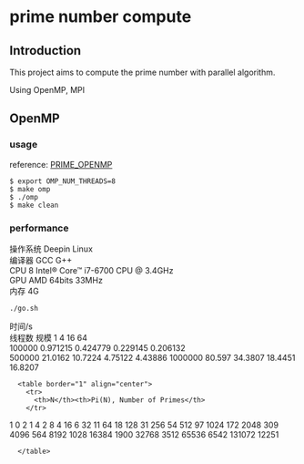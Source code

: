 # prime number compute

## Introduction

This project aims to compute the prime number with parallel algorithm.

Using OpenMP, MPI

## OpenMP

### usage

reference: [PRIME_OPENMP](https://people.sc.fsu.edu/~jburkardt/cpp_src/prime_openmp/prime_openmp.html)

```
$ export OMP_NUM_THREADS=8
$ make omp
$ ./omp
$ make clean
```
### performance

操作系统 Deepin Linux	
编译器   GCC G++ 	
CPU      8 Intel® Core™ i7-6700 CPU @ 3.4GHz	
GPU      AMD 64bits 33MHz	
内存     4G	

`./go.sh`

时间/s	
			线程数
规模    1           4           16          64	
100000  0.971215    0.424779    0.229145    0.206132	
500000  21.0162     10.7224     4.75122     4.43886	
1000000 80.597      34.3807     18.4451     16.8207	

      <table border="1" align="center">
        <tr>
          <th>N</th><th>Pi(N), Number of Primes</th>
        </tr>
<tr><td>         1</td><td>         0</td></tr>
<tr><td>         2</td><td>         1</td></tr>
<tr><td>         4 </td><td>        2</td></tr>
<tr><td>         8</td><td>         4</td></tr>
<tr><td>        16</td><td>         6</td></tr>
<tr><td>        32</td><td>        11</td></tr>
<tr><td>        64</td><td>        18</td></tr>
<tr><td>       128</td><td>        31</td></tr>
<tr><td>       256</td><td>        54</td></tr>
<tr><td>       512</td><td>        97</td></tr>
<tr><td>      1024</td><td>       172</td></tr>
<tr><td>      2048</td><td>       309</td></tr>
<tr><td>      4096</td><td>       564</td></tr>
<tr><td>      8192</td><td>      1028</td></tr>
<tr><td>     16384</td><td>      1900</td></tr>
<tr><td>     32768</td><td>      3512 </td></tr>
<tr><td>     65536</td><td>      6542</td></tr>
<tr><td>    131072</td><td>     12251</td></tr>
 
      </table> 
